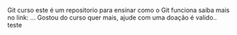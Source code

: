 Git curso
este é um repositorio para ensinar como o Git funciona
saiba mais no link: ...
Gostou do curso quer mais, ajude com uma doação é valido..
teste